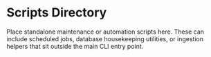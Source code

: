# Scripts Directory

Place standalone maintenance or automation scripts here. These can include scheduled jobs, database housekeeping utilities, or ingestion helpers that sit outside the main CLI entry point.
